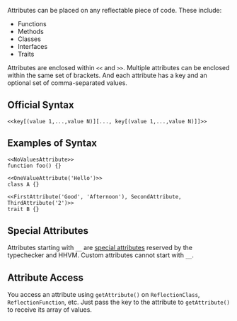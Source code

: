 Attributes can be placed on any reflectable piece of code. These include:

- Functions
- Methods
- Classes
- Interfaces
- Traits

Attributes are enclosed within `<<` and `>>`. Multiple attributes can be enclosed within the same set of brackets. And each attribute has a key and an optional set of comma-separated values. 

## Official Syntax

```
<<key[(value 1,...,value N)][..., key[(value 1,...,value N)]]>>
```

## Examples of Syntax

```
<<NoValuesAttribute>>
function foo() {}
```

```
<<OneValueAttribute('Hello')>>
class A {}
```

```
<<FirstAttribute('Good', 'Afternoon'), SecondAttribute, ThirdAttribute('2')>>
trait B {}
```

## Special Attributes

Attributes starting with `__` are [special attributes](special.md) reserved by the typechecker and HHVM. Custom attributes cannot start with `__`.

## Attribute Access

You access an attribute using `getAttribute()` on `ReflectionClass`, `ReflectionFunction`, etc. Just pass the key to the attribute to `getAttribute()` to receive its array of values.

